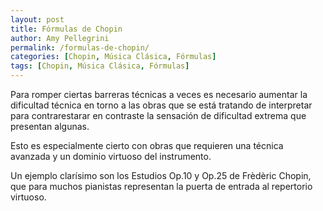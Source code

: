 ```yaml
---
layout: post
title: Fórmulas de Chopin
author: Amy Pellegrini
permalink: /formulas-de-chopin/
categories: [Chopin, Música Clásica, Fórmulas]
tags: [Chopin, Música Clásica, Fórmulas]
---
```


Para romper ciertas barreras técnicas a veces es necesario aumentar la dificultad técnica en torno a las obras que se está tratando de interpretar para contrarestarar en contraste la sensación de dificultad extrema que presentan algunas.

Esto es especialmente cierto con obras que requieren una técnica avanzada y un dominio virtuoso del instrumento.

Un ejemplo clarísimo son los Estudios Op.10 y Op.25 de Frèdèric Chopin, que para muchos pianistas representan la puerta de entrada al repertorio virtuoso.
